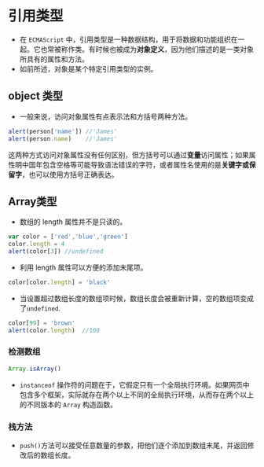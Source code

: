 # 引用类型
- 在 `ECMAScript` 中，引用类型是一种数据结构，用于将数据和功能组织在一起。它也常被称作类。有时候也被成为**对象定义**，因为他们描述的是一类对象所具有的属性和方法。
- 如前所述，对象是某个特定引用类型的实例。

## object 类型
- 一般来说，访问对象属性有点表示法和方括号两种方法。

```javascript
alert(person['name']) //'James'
alert(person.name)    //'James'
```

这两种方式访问对象属性没有任何区别，但方括号可以通过**变量**访问属性；如果属性明中国年包含空格等可能导致语法错误的字符，或者属性名使用的是**关键字或保留字**，也可以使用方括号正确表达。

## Array类型
- 数组的 length 属性并不是只读的。

```javascript
var color = ['red','blue','green']
color.length = 4
alert(color[3]) //undefined
```

- 利用 length 属性可以方便的添加末尾项。

```javascript
color[color.length] = 'black'
```

- 当设置超过数组长度的数组项时候，数组长度会被重新计算，空的数组项变成了`undefined`.

```javascript
color[99] = 'brown'
alert(color.length)  //100
```

### 检测数组

```javascript
Array.isArray()
```

- `instanceof` 操作符的问题在于，它假定只有一个全局执行环境。如果网页中包含多个框架，实际就存在两个以上不同的全局执行环境，从而存在两个以上的不同版本的 `Array` 构造函数。

### 栈方法
- `push()`方法可以接受任意数量的参数，把他们逐个添加到数组末尾，并返回修改后的数组长度。
